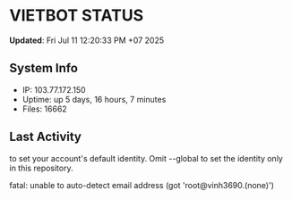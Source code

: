# VIETBOT STATUS
**Updated**: Fri Jul 11 12:20:33 PM +07 2025

## System Info
- IP: 103.77.172.150
- Uptime: up 5 days, 16 hours, 7 minutes
- Files: 16662

## Last Activity

to set your account's default identity.
Omit --global to set the identity only in this repository.

fatal: unable to auto-detect email address (got 'root@vinh3690.(none)')

